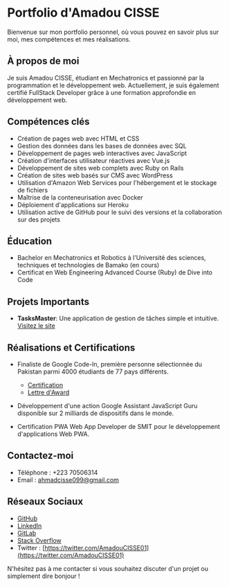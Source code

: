 # Portfolio d'Amadou CISSE

Bienvenue sur mon portfolio personnel, où vous pouvez en savoir plus sur moi, mes compétences et mes réalisations.

## À propos de moi

Je suis Amadou CISSE, étudiant en Mechatronics et passionné par la programmation et le développement web. Actuellement, je suis également certifié FullStack Developer grâce à une formation approfondie en développement web.

## Compétences clés

- Création de pages web avec HTML et CSS
- Gestion des données dans les bases de données avec SQL
- Développement de pages web interactives avec JavaScript
- Création d'interfaces utilisateur réactives avec Vue.js
- Développement de sites web complets avec Ruby on Rails
- Création de sites web basés sur CMS avec WordPress
- Utilisation d'Amazon Web Services pour l'hébergement et le stockage de fichiers
- Maîtrise de la conteneurisation avec Docker
- Déploiement d'applications sur Heroku
- Utilisation active de GitHub pour le suivi des versions et la collaboration sur des projets

## Éducation

- Bachelor en Mechatronics et Robotics à l'Université des sciences, techniques et technologies de Bamako (en cours)
- Certificat en Web Engineering Advanced Course (Ruby) de Dive into Code

## Projets Importants

- **TasksMaster**: Une application de gestion de tâches simple et intuitive. [Visitez le site](https://github.com/1Amadou/Application_Original)

## Réalisations et Certifications

- Finaliste de Google Code-In, première personne sélectionnée du Pakistan parmi 4000 étudiants de 77 pays différents.
  - [Certification](https://drive.google.com/file/d/0B7kazrtMwm5dYkVvNjdNWjNybWJrbndFSHpNY2NFV1p4YmU0/view?usp=sharing)
  - [Lettre d'Award](https://drive.google.com/file/d/0B7kazrtMwm5dekxBTW5hQkg2WXUyR3QzQmR0VERiLXlGRVdF/view?usp=sharing)

- Développement d'une action Google Assistant JavaScript Guru disponible sur 2 milliards de dispositifs dans le monde.

- Certification PWA Web App Developer de SMIT pour le développement d'applications Web PWA.

## Contactez-moi

- Téléphone : +223 70506314
- Email : ahmadcisse099@gmail.com

## Réseaux Sociaux

- [GitHub](https://github.com/1Amadou)
- [LinkedIn](https://www.linkedin.com/in/ahmad-ciss%C3%A9-3949b8240/)
- [GitLab](https://gitlab.com/1Amadou)
- [Stack Overflow](https://stackoverflow.com/users/22550761/amadou-cisse)
- Twitter : [https://twitter.com/AmadouCISSE01](https://twitter.com/AmadouCISSE01)

N'hésitez pas à me contacter si vous souhaitez discuter d'un projet ou simplement dire bonjour !
